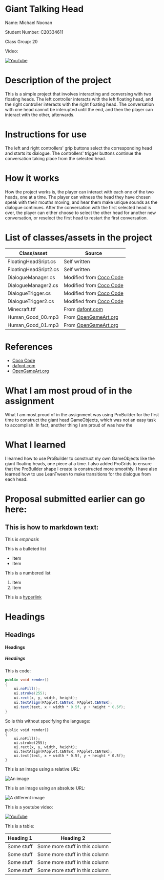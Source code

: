 # Giant Talking Head

Name: Michael Noonan

Student Number: C20334611

Class Group: 20

Video:

[![YouTube]()]()

# Description of the project

This is a simple project that involves interacting and conversing with two floating heads. The left controller interacts with the left floating head, and the right controller interacts with the right floating head. The conversation with one head cannot be interupted until the end, and then the player can interact with the other, afterwards.

# Instructions for use

The left and right controllers' grip buttons select the corresponding head and starts its dialogue. The controllers' trigger buttons continue the conversation taking place from the selected head.

# How it works

How the project works is, the player can interact with each one of the two heads, one at a time. The player can witness the head they have chosen speak with their mouths moving, and hear them make unique sounds as the dialogue continues. After the conversation with the first selected head is over, the player can either choose to select the other head for another new conversation, or reselect the first head to restart the first conversation.

# List of classes/assets in the project

| Class/asset | Source |
|-----------|-----------|
| FloatingHeadSript.cs | Self written |
| FloatingHeadSript2.cs | Self written |
| DialogueManager.cs | Modified from [Coco Code](https://www.youtube.com/watch?v=PswC-HlKZqA) |
| DialogueManager2.cs | Modified from [Coco Code](https://www.youtube.com/watch?v=PswC-HlKZqA) |
| DialogueTrigger.cs | Modified from [Coco Code](https://www.youtube.com/watch?v=PswC-HlKZqA) |
| DialogueTrigger2.cs | Modified from [Coco Code](https://www.youtube.com/watch?v=PswC-HlKZqA) |
| Minecraft.ttf | From [dafont.com](https://www.dafont.com/minecraft.font) |
| Human_Good_00.mp3 | From [OpenGameArt.org](https://opengameart.org/content/voices-sound-effects-library) |
| Human_Good_01.mp3 | From [OpenGameArt.org](https://opengameart.org/content/voices-sound-effects-library) |

# References
* [Coco Code](https://www.youtube.com/c/cococode)
* [dafont.com](https://www.dafont.com)
* [OpenGameArt.org](https://opengameart.org)

# What I am most proud of in the assignment

What I am most proud of in the assignment was using ProBuilder for the first time to construct the giant head GameObjects, which was not an easy task to accomplish. In fact, another thing I am proud of was how the 

# What I learned

I learned how to use ProBuilder to construct my own GameObjects like the giant floating heads, one piece at a time. I also added ProGrids to ensure that the ProBuilder shape I create is constructed more smoothly. I have also learned how to use LeanTween to make transitions for the dialogue from each head.

# Proposal submitted earlier can go here:

## This is how to markdown text:

This is *emphasis*

This is a bulleted list

- Item
- Item

This is a numbered list

1. Item
1. Item

This is a [hyperlink](http://bryanduggan.org)

# Headings
## Headings
#### Headings
##### Headings

This is code:

```Java
public void render()
{
	ui.noFill();
	ui.stroke(255);
	ui.rect(x, y, width, height);
	ui.textAlign(PApplet.CENTER, PApplet.CENTER);
	ui.text(text, x + width * 0.5f, y + height * 0.5f);
}
```

So is this without specifying the language:

```
public void render()
{
	ui.noFill();
	ui.stroke(255);
	ui.rect(x, y, width, height);
	ui.textAlign(PApplet.CENTER, PApplet.CENTER);
	ui.text(text, x + width * 0.5f, y + height * 0.5f);
}
```

This is an image using a relative URL:

![An image](images/p8.png)

This is an image using an absolute URL:

![A different image](https://bryanduggandotorg.files.wordpress.com/2019/02/infinite-forms-00045.png?w=595&h=&zoom=2)

This is a youtube video:

[![YouTube](http://img.youtube.com/vi/J2kHSSFA4NU/0.jpg)](https://www.youtube.com/watch?v=J2kHSSFA4NU)

This is a table:

| Heading 1 | Heading 2 |
|-----------|-----------|
|Some stuff | Some more stuff in this column |
|Some stuff | Some more stuff in this column |
|Some stuff | Some more stuff in this column |
|Some stuff | Some more stuff in this column |

